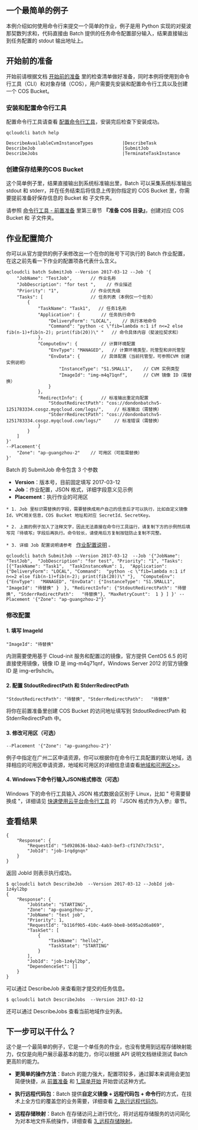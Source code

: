 
## 一个最简单的例子
本例介绍如何使用命令行来提交一个简单的作业，例子是用 Python 实现的对斐波那契数列求和，代码直接由 Batch 提供的任务命令配置部分输入，结果直接输出到任务配置的 stdout 输出地址上。

## 开始前的准备
开始前请根据文档 [开始前的准备](
/doc/product/599/10807) 里的检查清单做好准备，同时本例将使用到命令行工具（CLI）和对象存储（COS），用户需要先安装和配置命令行工具以及创建一个 COS Bucket。

### 安装和配置命令行工具
配置命令行工具请查看 [配置命令行工具](/doc/product/440/6184)，安装完后检查下安装成功。
```
qcloudcli batch help

DescribeAvailableCvmInstanceTypes       	|DescribeTask
DescribeJob                             	|SubmitJob
DescribeJobs                            	|TerminateTaskInstance
```

### 创建保存结果的COS Bucket

这个简单例子里，结果直接输出到系统标准输出里，Batch 可以采集系统标准输出 stdout 和 stderr，并在任务结束后将信息上传到你指定的 COS Bucket 里，你需要提前准备好保存信息的 Bucket 和 子文件夹。

请参照 [命令行工具 - 前置准备](/doc/product/599/10548) 里第三章节 **『准备 COS 目录』**，创建对应 COS Bucket 和 子文件夹。

## 作业配置简介

你可以从官方提供的例子来修改出一个在你的账号下可执行的 Batch 作业配置，在这之前先看一下作业的配置项各代表什么含义。

```
qcloudcli batch SubmitJob --Version 2017-03-12 --Job '{
    "JobName": "TestJob",       // 作业名称
    "JobDescription": "for test ",    // 作业描述
    "Priority": "1",            // 作业优先级
    "Tasks": [                  // 任务列表（本例仅一个任务）
        {
            "TaskName": "Task1",   // 任务1名称
            "Application": {        // 任务执行命令
                "DeliveryForm": "LOCAL",    // 执行本地命令
                "Command": "python -c \"fib=lambda n:1 if n<=2 else fib(n-1)+fib(n-2); print(fib(20))\" "   // 命令具体内容（斐波拉契求和）
            },
            "ComputeEnv": {         // 计算环境配置
                "EnvType": "MANAGED",   // 计算环境类型，托管型和非托管型
                "EnvData": {        // 具体配置（当前托管型，可参照CVM 创建实例说明）
                    "InstanceType": "S1.SMALL1",    // CVM 实例类型
                    "ImageId": "img-m4q71qnf",      // CVM 镜像 ID（需替换）
                }
            },
            "RedirectInfo": {       // 标准输出重定向配置           
                "StdoutRedirectPath": "cos://dondonbatchv5-1251783334.cosgz.myqcloud.com/logs/",    // 标准输出（需替换）
                "StderrRedirectPath": "cos://dondonbatchv5-1251783334.cosgz.myqcloud.com/logs/"     // 标准错误（需替换）
            }
        }
    ]
}'
--Placement'{
    "Zone": "ap-guangzhou-2"    // 可用区（可能需替换）
}'
```

Batch 的 SubmitJob 命令包含 3 个参数
* **Version**：版本号，目前固定填写 2017-03-12
* **Job**：作业配置，JSON 格式，详细字段意义见示例
* **Placement**：执行作业的可用区

``* 1. Job 里标识需替换的字段，需要替换成用户自己的信息后才可以执行，比如自定义镜像 Id，VPC相关信息，COS Bucket 地址和对应 SecretId、SecretKey。``

``* 2. 上面的例子加入了注释文字，因此无法直接在命令行工具运行，请复制下方的示例然后填写完『待填写』字段后再执行。命令较长，请使用后方复制按钮防止复制不完整。``

``* 3. 详细 Job 配置说明请参考 `` [作业配置说明](http://tcecqpoc.fsphere.cn/document/product/599/11040) ``。``

```
qcloudcli batch SubmitJob --Version 2017-03-12  --Job '{"JobName": "TestJob",  "JobDescription": "for test", "Priority": "1", "Tasks": [{"TaskName": "Task1",  "TaskInstanceNum": 1,  "Application": {"DeliveryForm": "LOCAL", "Command":  "python -c \"fib=lambda n:1 if n<=2 else fib(n-1)+fib(n-2); print(fib(20))\" "},  "ComputeEnv": {"EnvType":  "MANAGED", "EnvData": {"InstanceType": "S1.SMALL1",  "ImageId": "待替换" }  }, "RedirectInfo": {"StdoutRedirectPath": "待替换", "StderrRedirectPath":   "待替换"}, "MaxRetryCount":  1 } ] }' --Placement '{"Zone": "ap-guangzhou-2"}'
```

### 修改配置

#### 1. 填写 ImageId
```"ImageId": "待替换"```

内测需要使用基于 Cloud-init 服务和配置过的镜像，官方提供 CentOS 6.5 的可直接使用镜像，镜像 ID 是 img-m4q71qnf，Windows Server 2012 的官方镜像 ID 是 img-er9shcln。

#### 2. 配置 StdoutRedirectPath 和 StderrRedirectPath
```"StdoutRedirectPath": "待替换", "StderrRedirectPath":   "待替换"```

将你在前置准备里创建 COS Bucket 的访问地址填写到 StdoutRedirectPath 和 StderrRedirectPath 中。

#### 3. 修改可用区（可选）
```
--Placement '{"Zone": "ap-guangzhou-2"}'
```

例子中指定在广州二区申请资源，你可以根据你在命令行工具配置的默认地域，选择相应的可用区申请资源，地域和可用区的详细信息请查看[地域和可用区>>](/doc/product/213/6091)。

#### 4. Windows下命令行输入JSON格式修改（可选）
Windows 下的命令行工具输入 JSON 格式数据会区别于 Linux，比如 " 号需要替换成 \"，详细请见 [快速使用云平台命令行工具](/doc/product/440/6185) 的 『JSON 格式作为入参』章节。

## 查看结果

```
{
    "Response": {
        "RequestId": "5d928636-bba2-4ab3-bef3-cf17d7c73c51",
        "JobId": "job-1rqdgnqn"
    }
}
```
返回 JobId 则表示执行成功。

```
$ qcloudcli batch DescribeJob  --Version 2017-03-12 --JobId job-1z4yl2bp
{
    "Response": {
        "JobState": "STARTING",
        "Zone": "ap-guangzhou-2",
        "JobName": "test job",
        "Priority": 1,
        "RequestId": "b116f9b5-410c-4a69-bbe8-b695a2d6a869",
        "TaskSet": [
            {
                "TaskName": "hello2",
                "TaskState": "STARTING"
            }
        ],
        "JobId": "job-1z4yl2bp",
        "DependenceSet": []
    }
}
```
可以通过 DescribeJob 来查看刚才提交的任务信息。

```
$ qcloudcli batch DescribeJobs  --Version 2017-03-12
```
还可以通过 DescribeJobs 查看当前地域作业列表。

## 下一步可以干什么？

这个是一个最简单的例子，它是一个单任务的作业，也没有使用到远程存储映射能力，仅仅是向用户展示最基本的能力，你可以根据 API 说明文档继续测试 Batch 更高阶的能力。

* **更简单的操作方法**：Batch 的能力强大，配置项较多，通过脚本来调用会更加简便快捷，从 [前置准备](/doc/product/599/10548) 和 [1_简单开始](/doc/product/599/10551) 开始尝试这种方式。

* **执行远程代码包**：Batch 提供**自定义镜像 + 远程代码包 + 命令行**的方式，在技术上全方位的覆盖您的业务需要，详细查看 [2_执行远程代码包](/doc/product/599/10552)。

* **远程存储映射**：Batch 在存储访问上进行优化，将对远程存储服务的访问简化为对本地文件系统操作，详细查看 [3_远程存储映射](/doc/product/599/10983)。
